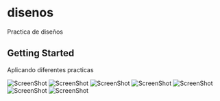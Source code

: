 # disenos

Practica de diseños

## Getting Started

Aplicando diferentes practicas


![ScreenShot](https://github.com/carlinsk8/disenos-flutter/blob/master/Screenshot_1.png)
![ScreenShot](https://github.com/carlinsk8/disenos-flutter/blob/master/Screenshot_2.png)
![ScreenShot](https://github.com/carlinsk8/disenos-flutter/blob/master/Screenshot_3.png)
![ScreenShot](https://github.com/carlinsk8/disenos-flutter/blob/master/Screenshot_4.png)
![ScreenShot](https://github.com/carlinsk8/disenos-flutter/blob/master/Screenshot_5.png)
![ScreenShot](https://github.com/carlinsk8/disenos-flutter/blob/master/Screenshot_6.png)
![ScreenShot](https://github.com/carlinsk8/disenos-flutter/blob/master/Screenshot_7.png)